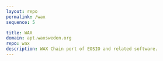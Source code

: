 ```yaml
---
layout: repo
permalink: /wax
sequence: 5

title: WAX
domain: apt.waxsweden.org
repo: wax
description: WAX Chain port of EOSIO and related software.
---
```

